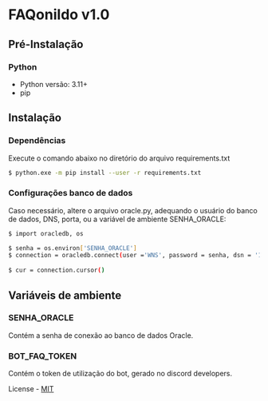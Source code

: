 # FAQonildo v1.0

## Pré-Instalação
### Python
- Python versão: 3.11+
- pip

## Instalação

### Dependências
Execute o comando abaixo no diretório do arquivo requirements.txt
```bash
$ python.exe -m pip install --user -r requirements.txt
```

### Configurações banco de dados
Caso necessário, altere o arquivo oracle.py, adequando o usuário do banco de dados, DNS, porta, ou a variável de ambiente SENHA_ORACLE:
```bash
$ import oracledb, os

$ senha = os.environ['SENHA_ORACLE']
$ connection = oracledb.connect(user ='WNS', password = senha, dsn = '192.168.30.200/ORCL', port = 1521)
  
$ cur = connection.cursor()
```

## Variáveis de ambiente

### SENHA_ORACLE
Contém a senha de conexão ao banco de dados Oracle.

### BOT_FAQ_TOKEN
Contém o token de utilização do bot, gerado no discord developers.

License - [MIT](license.txt)
